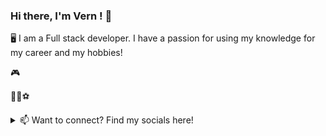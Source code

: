 ### Hi there, I'm Vern ! 👋
🖥️ I am a Full stack developer. I have a passion for using my knowledge for my career and my hobbies!

🎮

🏀🏈⚽

<details>
<summary>📫 Want to connect? Find my socials here!</summary>
<br>
  [LinkedIn](https://www.linkedin.com/in/vern-chao-a8201a1ba)
<br>
  [Twitter](https://twitter.com/vernchao91)
<br>
  [AngelList](https://angel.co/u/vern-chien-chao)
<br>
  vernchao91@gmail.com
</details>





<!--
**vernchao91/vernchao91** is a ✨ _special_ ✨ repository because its `README.md` (this file) appears on your GitHub profile.

Here are some ideas to get you started:

- 🔭 I’m currently working on ...
- 🌱 I’m currently learning ...
- 👯 I’m looking to collaborate on ...
- 🤔 I’m looking for help with ...
- 💬 Ask me about ...
- 📫 How to reach me: ...
- 😄 Pronouns: ...
- ⚡ Fun fact: ...
-->
